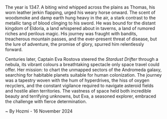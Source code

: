 
The year is 1347.  A biting wind whipped across the plains as Thomas, his worn leather jerkin flapping, urged his weary horse onward.  The scent of woodsmoke and damp earth hung heavy in the air, a stark contrast to the metallic tang of blood clinging to his sword.  He was bound for the distant kingdom of Eldoria, a land whispered about in taverns, a land of rumored riches and perilous magic.  His journey was fraught with bandits, treacherous mountain passes, and the ever-present threat of disease, but the lure of adventure, the promise of glory, spurred him relentlessly forward.


Centuries later, Captain Eva Rostova steered the *Stardust Drifter* through a nebula, its vibrant colours a breathtaking spectacle only space travel could offer.  Her mission: to chart the unmapped sectors of the Andromeda galaxy, searching for habitable planets suitable for human colonization. The journey was a tapestry woven with the hum of hyperdrives, the hiss of oxygen recyclers, and the constant vigilance required to navigate asteroid fields and hostile alien territories.  The vastness of space held both incredible beauty and terrifying unknowns, but Eva, a seasoned explorer, embraced the challenge with fierce determination.

~ By Hozmi - 16 November 2024
